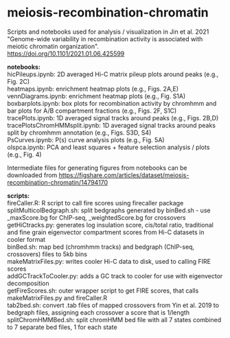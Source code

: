 # meiosis-recombination-chromatin
Scripts and notebooks used for analysis / visualization in Jin et al. 2021 
"Genome-wide variability in recombination activity is associated with meiotic chromatin organization".  
https://doi.org/10.1101/2021.01.06.425599

  
**notebooks:**   
hicPileups.ipynb: 2D averaged Hi-C matrix pileup plots around peaks (e.g., Fig. 2C)   
heatmaps.ipynb: enrichment heatmap plots (e.g., Figs. 2A,E)  
vennDiagrams.ipynb: enrichment heatmap plots (e.g., Fig. S1A)  
boxbarplots.ipynb: box plots for recombination activity by chromhmm and bar plots for A/B compartment fractions (e.g., Figs. 2F, S1C)  
tracePlots.ipynb: 1D averaged signal tracks around peaks (e.g., Figs. 2B,D)  
tracePlotsChromHMMsplit.ipynb: 1D averaged signal tracks around peaks split by chromhmm annotation (e.g., Figs. S3D, S4)  
PsCurves.ipynb: P(s) curve analysis plots (e.g., Fig. 5A)  
olspca.ipynb: PCA and least squares + feature selection analysis / plots (e.g., Fig. 4)  

Intermediate files for generating figures from notebooks can be downloaded from https://figshare.com/articles/dataset/meiosis-recombination-chromatin/14794170

**scripts:**  
fireCaller.R: R script to call fire scores using firecaller package  
splitMulticolBedgraph.sh: split bedgraphs generated by binBed.sh - use _maxScore.bg for ChIP-seq, _weightedScore.bg for crossovers  
getHiCtracks.py: generates log insulation score, cis/total ratio, traditional and fine grain eigenvector compartment scores from Hi-C datasets in cooler format  
binBed.sh: map bed (chromhmm tracks) and bedgraph (ChIP-seq, crossovers) files to 5kb bins  
makeMatrixFiles.py: writes cooler Hi-C data to disk, used to calling FIRE scores  
addGCTrackToCooler.py: adds a GC track to cooler for use with eigenvector decomposition  
getFireScores.sh: outer wrapper script to get FIRE scores, that calls makeMatrixFiles.py and fireCaller.R  
tab2bed.sh: convert .tab files of mapped crossovers from Yin et al. 2019 to bedgraph files, assigning each crossover a score that is 1/length  
splitChromHMMBed.sh: split chromHMM bed file with all 7 states combined to 7 separate bed files, 1 for each state  
